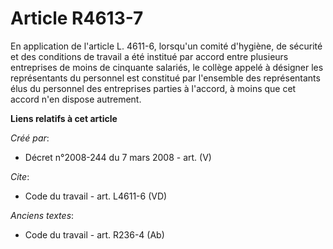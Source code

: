 # Article R4613-7

En application de l'article L. 4611-6, lorsqu'un comité d'hygiène, de sécurité et des conditions de travail a été institué
par accord entre plusieurs entreprises de moins de cinquante salariés, le collège appelé à désigner les représentants du
personnel est constitué par l'ensemble des représentants élus du personnel des entreprises parties à l'accord, à moins que
cet accord n'en dispose autrement.

**Liens relatifs à cet article**

_Créé par_:

  - Décret n°2008-244 du 7 mars 2008 - art. (V)

_Cite_:

  - Code du travail - art. L4611-6 (VD)

_Anciens textes_:

  - Code du travail - art. R236-4 (Ab)
